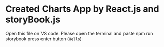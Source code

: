 # Created Charts App by React.js and storyBook.js

Open this file on VS code. 
Please open the terminal and paste npm run storybook press enter button
 (`Hello`) 
